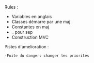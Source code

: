 Rules :

- Variables en anglais
- Classes démarre par une maj
- Constantes en maj
- _ pour sep
- Construction MVC

Pistes d'amelioration : 

    -Fuite du danger: changer les priorités
